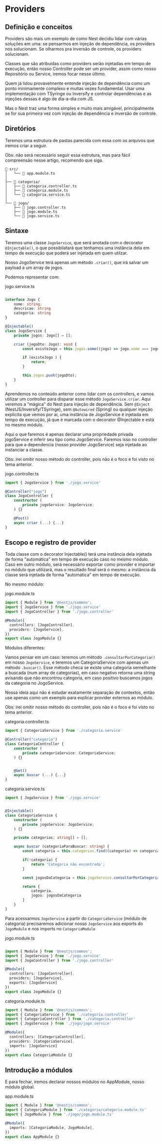# Providers

## Definição e conceitos

Providers são mais um exemplo de como Nest decidiu lidar com várias soluções em uma: se pensarmos em injeção de dependência, os providers nos solucionam. Se olharmos pra inversão de controle, os providers solucionam.

Classes que são atribuidas como providers serão injetadas em tempo de execução, então nosso Controller pode ser um provider, assim como nosso Repositório ou Service, iremos focar nesse último.

Quem já lidou provavelmente entende injeção de dependência como um ponto minimamente complexo e muitas vezes fundamental. Usar uma implementação com TSyringe ou Inversify e controlar dependências e as injeções dessas é algo de dia-a-dia com JS.

Mas o Nest traz uma forma simples e muito mais amigável, principalmente se for sua primeira vez com injeção de dependência e inversão de controle.


## Diretórios


Teremos uma estrutura de pastas parecida com essa com os arquivos que iremos criar a seguir.

Obs: não será necessário seguir essa estrutura, mas para fácil compreensão nesse artigo, recomendo que siga.

```
📁 src/
│   └── 📄 app.module.ts
│
├── 📁 categoria/
│   ├── 📄 categoria.controller.ts
│   ├── 📄 categoria.module.ts
│   └── 📄 categoria.service.ts
│
└── 📁 jogo/
    ├── 📄 jogo.controller.ts
    ├── 📄 jogo.module.ts
    └── 📄 jogo.service.ts

```


## Sintaxe

Teremos uma classe `JogoService`, que será anotada com o decorator `@Injectable()`, o que possibilatará que tenhamos uma instância dela em tempo de execução que poderá ser injetada em quem utilzar.

Nosso JogoService terá apenas um método `.criar()`, que irá salvar um payload a um array de jogos.

Podemos representar com:

jogo.service.ts
```typescript

interface Jogo {
	nome: string;
	descricao: string
	categoria: string
}

@Injectable()
class JogoService {
	private jogos: Jogo[] = [];

	criar (jogoDto: Jogo): void {
		const existeJogo = this.jogos.some((jogo) => jogo.nome === jogoDto.nome)

		if (existeJogo ) {
			return;
		}

		this.jogos.push(jogoDto);		
	}
}
```

Aprendemos no conteúdo anterior como lidar com os controllers, e vamos utilizar um controller para disparar esse método `JogoService.criar`. Aqui veremos a "mágica" do Nest para injeção de dependência. Sem `@Inject` (NestJS/Inversify/TSyringe), sem `@Autowired` (Spring) ou qualquer injeção explicita que vemos por ai, uma instância de JogoService é injetada em tempo de execução, já que é marcada com o decorator @Injectable e está no mesmo módulo.

Aqui o que faremos é apenas declarar uma propriedade privada jogoService e inferir seu tipo como JogoService. Faremos isso no controller para que a dependencia (nosso provider JogoService) seja injetada ao instanciar a classe.

Obs: irei omitir nosso método do controller, pois não é o foco e foi visto no tema anterior.

jogo.controller.ts
```typescript
import { JogoService } from './jogo.service'

@Controller("jogo")
class JogoController {
	constructor (
		private jogoService: JogoService;
	) {}

	@Post()
	async criar (...) {...}
}
```

## Escopo e registro de provider

Toda classe com o decorator Injectable() terá uma instância dela injetada de forma "automática" em tempo de execução caso no mesmo módulo. Caso em outro módulo, será necessário exportar como provider e importar no módulo que utilizará, mas o resultado final será o mesmo: a instância da classe será injetada de forma "automática" em tempo de execução.


No mesmo módulo:

jogo.module.ts
```typescript
import { Module } from '@nestjs/common';
import { JogoService } from './jogo.service'
import { JogoController } from './jogo.controller'

@Module({
  controllers: [JogoController],
  providers: [JogoService],
})
export class JogoModule {}

```

Módulos diferentes:

Vamos pensar em um caso: teremos um método `.consultarPorCategoria()` em nosso `JogoService`, e teremos um CategoriaService com apenas um método `.buscar()`. Esse método checa se existe uma categoria semelhante a buscada (num array de categorias), em caso negativo retorna uma string avisando que não encontrou categoria, em caso positivo buscamos jogos da categoria no JogoService.

Nossa ideia aqui não é estudar exatamente separação de contextos, então use apenas como um exemplo para explicar provider externos ao módulo.


Obs: irei omitir nosso método do controller, pois não é o foco e foi visto no tema anterior.

categoria.controller.ts
```typescript
import { CategoriaService } from './categoria.service'

@Controller("categoria")
class CategoriaController {
	constructor (
		private categoriaService: CategoriaService;
	) {}


	@Get()
	async buscar (...) {...}
}
```

categoria.service.ts
```typescript
import { JogoService } from './jogo.service'


@Injectable()
class CategoriaService {
	constructor (
		private jogoService: JogoService;
	) {}

	private categorias: string[] = [];

	async buscar (categoriaParaBuscar: string) {
		const categoria = this.categorias.find((categoria) => categoria === categoriaParaBuscar);

		if(!categoria) {
			return 'Categoria não encontrada';
		}

		const jogosDaCategoria = this.jogoService.consultarPorCategoria(categoria);

		return {
			categoria,
			jogos: jogosDaCategoria
		}
	}
}
```

Para acessarmos `JogoService` a partir do `CategoriaService` (módulo de categoria) precisaremos adicionar nosso `JogoService` aos exports do `JogoModule` e nos imports no `CategoriaModule`

jogo.module.ts
```typescript

import { Module } from '@nestjs/common';
import { JogoService } from './jogo.service'
import { JogoController } from './jogo.controller'

@Module({
  controllers: [JogoController],
  providers: [JogoService],
  exports: [JogoService]
})
export class JogoModule {}

```


categoria.module.ts
```typescript
import { Module } from '@nestjs/common';
import { CategoriaService } from './categoria.controller'
import { CategoriaController } from './categoria.controller'
import { JogoService } from './jogo/jogo.service'

@Module({
  controllers: [CategoriaController],
  providers: [CategoriaService],
  imports: [JogoService]
})
export class CategoriaModule {}

```

## Introdução a módulos

E para fechar, iremos declarar nossos módulos no AppModule, nosso módulo global.

app.module.ts
```typescript
import { Module } from '@nestjs/common';
import { CategoriaModule } from './categoria/categoria.module.ts'
import { JogoModule } from './jogo/jogo.module.ts'

@Module({
  imports: [CategoriaModule, JogoModule],
})
export class AppModule {}
```